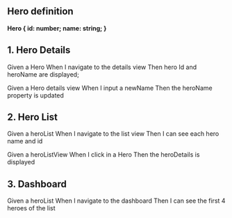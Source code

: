 ## Hero definition
**Hero {
id: number;
name: string;
}**

## 1. Hero Details
Given a Hero
When I navigate to the details view
Then hero Id and heroName are displayed;

Given a Hero details view
When I input a newName
Then the heroName property is updated

## 2. Hero List
Given a heroList
When I navigate to the list view
Then I can see each hero name and id

Given a heroListView
When I click in a Hero 
Then the heroDetails is displayed

## 3. Dashboard
Given a heroList
When I navigate to the dashboard
Then I can see the first 4 heroes of the list